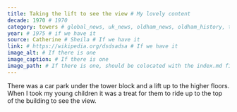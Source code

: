 ```yaml
---
title: Taking the lift to see the view # My lovely content
decade: 1970 # 1970
category: towers # global_news, uk_news, oldham_news, oldham_history, towers, surrounding_estate # Always exactly one category
year: # 1975 # if we have it
source: Catherine # Sheila # If we have it
link: # https://wikipedia.org/dsdsadsa # If we have it
image_alt: # If there is one
image_caption: # If there is one
image_path: # If there is one, should be colocated with the index.md file in the folder
---
```


There was a car park under the tower block and a lift up to the higher floors. When I took my young children it was a treat for them to ride up to the top of the building to see the view.